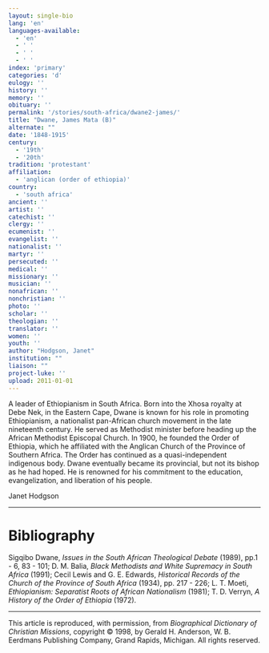 ```yaml
---
layout: single-bio
lang: 'en'
languages-available:
  - 'en'
  - ' '
  - ' '
  - ' '
index: 'primary'
categories: 'd'
eulogy: ''
history: ''
memory: ''
obituary: ''
permalink: '/stories/south-africa/dwane2-james/'
title: "Dwane, James Mata (B)"
alternate: ""
date: '1848-1915'
century:
  - '19th'
  - '20th'
tradition: 'protestant'
affiliation:
  - 'anglican (order of ethiopia)'
country:
  - 'south africa'
ancient: ''
artist: ''
catechist: ''
clergy: ''
ecumenist: ''
evangelist: ''
nationalist: ''
martyr: ''
persecuted: ''
medical: ''
missionary: ''
musician: ''
nonafrican: ''
nonchristian: ''
photo: ''
scholar: ''
theologian: ''
translator: ''
women: ''
youth: ''
author: "Hodgson, Janet"
institution: ""
liaison: ""
project-luke: ''
upload: 2011-01-01
---
```




A leader of Ethiopianism in South Africa. Born into the Xhosa royalty at Debe Nek, in the Eastern Cape, Dwane is known for his role in promoting Ethiopianism, a nationalist pan-African church movement in the late nineteenth century. He served as Methodist minister before heading up the African Methodist Episcopal Church. In 1900, he founded the Order of Ethiopia, which he affiliated with the Anglican Church of the Province of Southern Africa. The Order has continued as a quasi-independent indigenous body. Dwane eventually became its provincial, but not its bishop as he had hoped. He is renowned for his commitment to the education, evangelization, and liberation of his people.

Janet Hodgson

---

# Bibliography

Sigqibo Dwane, *Issues in the South African Theological Debate* (1989), pp.1 - 6, 83 - 101; D. M. Balia, *Black Methodists and White Supremacy in South Africa* (1991); Cecil Lewis and G. E. Edwards, *Historical Records of the Church of the Province of South Africa* (1934), pp. 217 - 226; L. T. Moeti, *Ethiopianism: Separatist Roots of African Nationalism* (1981); T. D. Verryn, *A History of the Order of Ethiopia* (1972).

---

This article is reproduced, with permission, from *Biographical Dictionary of Christian Missions*,   copyright &copy; 1998, by Gerald H. Anderson, W. B. Eerdmans Publishing Company, Grand Rapids, Michigan.  All rights reserved.